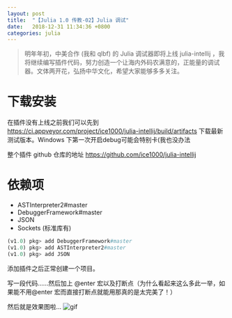 ```yaml
---
layout: post
title:  "【Julia 1.0 传教-02】Julia 调试"
date:   2018-12-31 11:34:36 +0800
categories: julia
---
```

> 明年年初，中美合作 (我和 qlbf) 的 Julia 调试器即将上线 julia-intellij ，我将继续编写插件代码，努力创造一个让海内外码农满意的，正能量的调试器。文体两开花，弘扬中华文化，希望大家能够多多关注。

# 下载安装
在插件没有上线之前我们可以先到 https://ci.appveyor.com/project/ice1000/julia-intellij/build/artifacts 下载最新测试版本。Windows 下第一次开启debug可能会特别卡(我也没办法

整个插件 github 仓库的地址 https://github.com/ice1000/julia-intellij

# 依赖项

- ASTInterpreter2#master
- DebuggerFramework#master
- JSON
- Sockets (标准库有)

```julia
(v1.0) pkg> add DebuggerFramework#master
(v1.0) pkg> add ASTInterpreter2#master
(v1.0) pkg> add JSON
```

添加插件之后正常创建一个项目。

写一段代码……然后加上 @enter 宏以及打断点（为什么看起来这么多此一举，如果能不用@enter 宏而直接打断点就能用那真的是太完美了！）



然后就是效果图啦...
![gif](https://user-images.githubusercontent.com/20026798/50418049-670a7080-0864-11e9-96cf-d0ebc5b26431.gif)